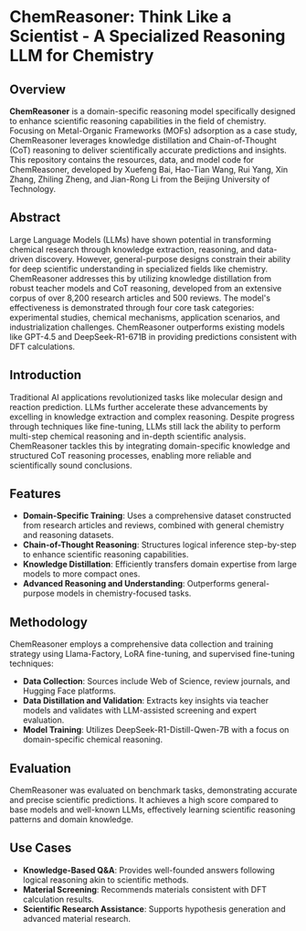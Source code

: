# ChemReasoner: Think Like a Scientist - A Specialized Reasoning LLM for Chemistry

## Overview

**ChemReasoner** is a domain-specific reasoning model specifically designed to enhance scientific reasoning capabilities in the field of chemistry. Focusing on Metal-Organic Frameworks (MOFs) adsorption as a case study, ChemReasoner leverages knowledge distillation and Chain-of-Thought (CoT) reasoning to deliver scientifically accurate predictions and insights. This repository contains the resources, data, and model code for ChemReasoner, developed by Xuefeng Bai, Hao-Tian Wang, Rui Yang, Xin Zhang, Zhiling Zheng, and Jian-Rong Li from the Beijing University of Technology.

## Abstract

Large Language Models (LLMs) have shown potential in transforming chemical research through knowledge extraction, reasoning, and data-driven discovery. However, general-purpose designs constrain their ability for deep scientific understanding in specialized fields like chemistry. ChemReasoner addresses this by utilizing knowledge distillation from robust teacher models and CoT reasoning, developed from an extensive corpus of over 8,200 research articles and 500 reviews. The model's effectiveness is demonstrated through four core task categories: experimental studies, chemical mechanisms, application scenarios, and industrialization challenges. ChemReasoner outperforms existing models like GPT-4.5 and DeepSeek-R1-671B in providing predictions consistent with DFT calculations.

## Introduction

Traditional AI applications revolutionized tasks like molecular design and reaction prediction. LLMs further accelerate these advancements by excelling in knowledge extraction and complex reasoning. Despite progress through techniques like fine-tuning, LLMs still lack the ability to perform multi-step chemical reasoning and in-depth scientific analysis. ChemReasoner tackles this by integrating domain-specific knowledge and structured CoT reasoning processes, enabling more reliable and scientifically sound conclusions.

## Features

- **Domain-Specific Training**: Uses a comprehensive dataset constructed from research articles and reviews, combined with general chemistry and reasoning datasets.
- **Chain-of-Thought Reasoning**: Structures logical inference step-by-step to enhance scientific reasoning capabilities.
- **Knowledge Distillation**: Efficiently transfers domain expertise from large models to more compact ones.
- **Advanced Reasoning and Understanding**: Outperforms general-purpose models in chemistry-focused tasks.

## Methodology

ChemReasoner employs a comprehensive data collection and training strategy using Llama-Factory, LoRA fine-tuning, and supervised fine-tuning techniques:

- **Data Collection**: Sources include Web of Science, review journals, and Hugging Face platforms.
- **Data Distillation and Validation**: Extracts key insights via teacher models and validates with LLM-assisted screening and expert evaluation.
- **Model Training**: Utilizes DeepSeek-R1-Distill-Qwen-7B with a focus on domain-specific chemical reasoning.

## Evaluation

ChemReasoner was evaluated on benchmark tasks, demonstrating accurate and precise scientific predictions. It achieves a high score compared to base models and well-known LLMs, effectively learning scientific reasoning patterns and domain knowledge.

## Use Cases

- **Knowledge-Based Q&A**: Provides well-founded answers following logical reasoning akin to scientific methods.
- **Material Screening**: Recommends materials consistent with DFT calculation results.
- **Scientific Research Assistance**: Supports hypothesis generation and advanced material research.
